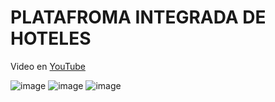 # **PLATAFROMA INTEGRADA DE HOTELES**


Video en  [YouTube](https://youtu.be/fbIfG38jAX8?si=UkbUaM0odytwy1Et)



![image](https://github.com/ARIAS-SYS/PLATAFORMA_HOTELERA/assets/129610125/7c0d1d15-897b-40f6-bc3d-a2994cb1719f)
![image](https://github.com/ARIAS-SYS/PLATAFORMA_HOTELERA/assets/129610125/5f508d8b-7009-4842-b2d8-c63684f31ffc)
![image](https://github.com/ARIAS-SYS/PLATAFORMA_HOTELERA/assets/129610125/2805270c-ea77-4cac-b9f5-f6e375291baf)
